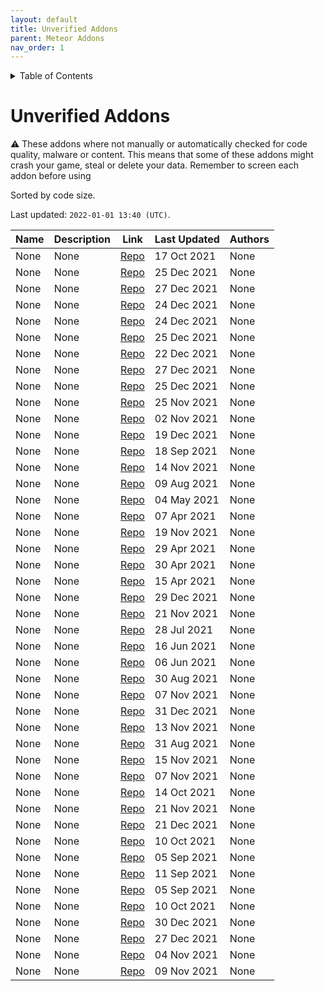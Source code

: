 ```yaml
---
layout: default
title: Unverified Addons
parent: Meteor Addons
nav_order: 1
---
```


<!-- START doctoc generated TOC please keep comment here to allow auto update -->
<!-- DON'T EDIT THIS SECTION, INSTEAD RE-RUN doctoc TO UPDATE -->
<details>
<summary>Table of Contents</summary>

- [Unverified Addons](#unverified-addons)

</details>
<!-- END doctoc generated TOC please keep comment here to allow auto update -->

# Unverified Addons
<div class="text-yellow-200">
⚠ These addons where not manually or automatically checked for code quality, malware or content. This means that some of these addons might crash your game, steal or delete your data. Remember to screen each addon before using
</div>

Sorted by code size.

Last updated: `2022-01-01 13:40 (UTC)`.

| Name | Description | Link | Last Updated | Authors |
| --- | --- | --- | --- | --- |
| None | None | [Repo](https://github.com/kkllffaa/meteor-utils) | 17 Oct 2021 | None |
| None | None | [Repo](https://github.com/EurekaEffect/crystal-cl-crack) | 25 Dec 2021 | None |
| None | None | [Repo](https://github.com/cally72jhb/vector-addon) | 27 Dec 2021 | None |
| None | None | [Repo](https://github.com/Vimer5410/LmaoBox-leak) | 24 Dec 2021 | None |
| None | None | [Repo](https://github.com/Vimer5410/LmaoBox-leak) | 24 Dec 2021 | None |
| None | None | [Repo](https://github.com/EurekaEffect/banana-plus-crack) | 25 Dec 2021 | None |
| None | None | [Repo](https://github.com/Ozynt/highway-helper) | 22 Dec 2021 | None |
| None | None | [Repo](https://github.com/Declipsonator/Meteor-Tweaks) | 27 Dec 2021 | None |
| None | None | [Repo](https://github.com/EurekaEffect/LmaoBox-crack) | 25 Dec 2021 | None |
| None | None | [Repo](https://github.com/JohanDevv2/Lightswitch) | 25 Nov 2021 | None |
| None | None | [Repo](https://github.com/kyv3-v2/gqrlAddon) | 02 Nov 2021 | None |
| None | None | [Repo](https://github.com/septemba/rpc-addon) | 19 Dec 2021 | None |
| None | None | [Repo](https://github.com/Epik123/orion) | 18 Sep 2021 | None |
| None | None | [Repo](https://github.com/Dasyat1s/osshe-rpc) | 14 Nov 2021 | None |
| None | None | [Repo](https://github.com/ItsNautilus/banana-plus-0.0.44-hacked-client-leak) | 09 Aug 2021 | None |
| None | None | [Repo](https://github.com/SpwCode/meteor-autologin-addon) | 04 May 2021 | None |
| None | None | [Repo](https://github.com/VoidCyborg/meteor-obsidian-farm) | 07 Apr 2021 | None |
| None | None | [Repo](https://github.com/shaurya4356/ahhahah) | 19 Nov 2021 | None |
| None | None | [Repo](https://github.com/vitrack/meteor-reply-addon) | 29 Apr 2021 | None |
| None | None | [Repo](https://github.com/oyzipfile/BIGBIG) | 30 Apr 2021 | None |
| None | None | [Repo](https://github.com/nbtm-sh/brewing-stand-dupe) | 15 Apr 2021 | None |
| None | None | [Repo](https://github.com/Notme11/Oriomn) | 29 Dec 2021 | None |
| None | None | [Repo](https://github.com/Sssnipa/Lightswitch) | 21 Nov 2021 | None |
| None | None | [Repo](https://github.com/WoBo-wow/Kismet) | 28 Jul 2021 | None |
| None | None | [Repo](https://github.com/HENRYMARTIN5/meteor-auto32k-addon) | 16 Jun 2021 | None |
| None | None | [Repo](https://github.com/Drakesdrs/MeteorLegit) | 06 Jun 2021 | None |
| None | None | [Repo](https://github.com/Dasyat1s/just-totest-) | 30 Aug 2021 | None |
| None | None | [Repo](https://github.com/hashalite/packetfly-addon) | 07 Nov 2021 | None |
| None | None | [Repo](https://github.com/Jackesparragos/LmaoBox.Eu-Public) | 31 Dec 2021 | None |
| None | None | [Repo](https://github.com/Kiriyaga7615/karasic) | 13 Nov 2021 | None |
| None | None | [Repo](https://github.com/JFronny/MotorTunez) | 31 Aug 2021 | None |
| None | None | [Repo](https://github.com/l1tecorejz/Perfect-Auto-Totem) | 15 Nov 2021 | None |
| None | None | [Repo](https://github.com/hashalite/boatphase-addon) | 07 Nov 2021 | None |
| None | None | [Repo](https://github.com/iacher/sortirleak) | 14 Oct 2021 | None |
| None | None | [Repo](https://github.com/AntiCope/meteor-container-dump) | 21 Nov 2021 | None |
| None | None | [Repo](https://github.com/nothub/meteor-baritone-tweaks) | 21 Dec 2021 | None |
| None | None | [Repo](https://github.com/PiPaPo4/zimt-addon) | 10 Oct 2021 | None |
| None | None | [Repo](https://github.com/AzEdownload/AzECode) | 05 Sep 2021 | None |
| None | None | [Repo](https://github.com/0sleep/chatbot) | 11 Sep 2021 | None |
| None | None | [Repo](https://github.com/memefinderr/Addon) | 05 Sep 2021 | None |
| None | None | [Repo](https://github.com/CWKevo/meteor-tp-command-addon) | 10 Oct 2021 | None |
| None | None | [Repo](https://github.com/SIMULATAN/meteor-notifications-addon) | 30 Dec 2021 | None |
| None | None | [Repo](https://github.com/ed0cinU/Meteor-Chat-Encryption) | 27 Dec 2021 | None |
| None | None | [Repo](https://github.com/8MiYile/MeteorPatch) | 04 Nov 2021 | None |
| None | None | [Repo](https://github.com/8-BIT-DEV/simple-book-bot) | 09 Nov 2021 | None |